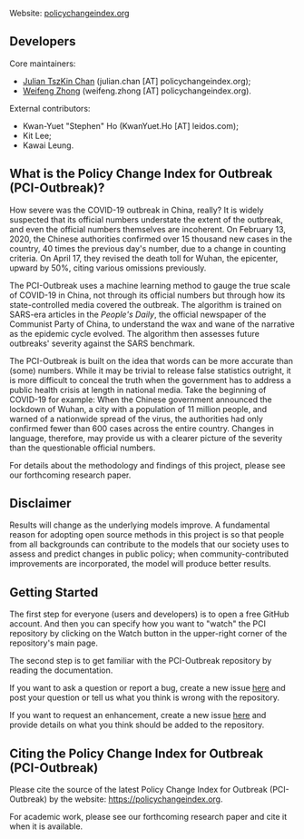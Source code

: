 Website: [policychangeindex.org](https://policychangeindex.org)


Developers
----------
Core maintainers:
* [Julian TszKin Chan](https://sites.google.com/site/ctszkin/) (julian.chan [AT] policychangeindex.org);
* [Weifeng Zhong](https://www.weifengzhong.com) (weifeng.zhong [AT] policychangeindex.org).

External contributors:
* Kwan-Yuet "Stephen" Ho (KwanYuet.Ho [AT] leidos.com);
* Kit Lee;
* Kawai Leung.


What is the Policy Change Index for Outbreak (PCI-Outbreak)?
-----------------------------------------------
How severe was the COVID-19 outbreak in China, really? It is widely suspected that its official numbers understate the extent of the outbreak, and even the official numbers themselves are incoherent. On February 13, 2020, the Chinese authorities confirmed over 15 thousand new cases in the country, 40 times the previous day's number, due to a change in counting criteria. On April 17, they revised the death toll for Wuhan, the epicenter, upward by 50%, citing various omissions previously.

The PCI-Outbreak uses a machine learning method to gauge the true scale of COVID-19 in China, not through its official numbers but through how its state-controlled media covered the outbreak. The algorithm is trained on SARS-era articles in the *People's Daily*, the official newspaper of the Communist Party of China, to understand the wax and wane of the narrative as the epidemic cycle evolved. The algorithm then assesses future outbreaks' severity against the SARS benchmark.

The PCI-Outbreak is built on the idea that words can be more accurate than (some) numbers. While it may be trivial to release false statistics outright, it is more difficult to conceal the truth when the government has to address a public health crisis at length in national media. Take the beginning of COVID-19 for example: When the Chinese government announced the lockdown of Wuhan, a city with a population of 11 million people, and warned of a nationwide spread of the virus, the authorities had only confirmed fewer than 600 cases across the entire country. Changes in language, therefore, may provide us with a clearer picture of the severity than the questionable official numbers.

For details about the methodology and findings of this project, please see our forthcoming research paper.


Disclaimer
----------
Results will change as the underlying models improve. A fundamental reason for adopting open source methods in this project is so that people from all backgrounds can contribute to the models that our society uses to assess and predict changes in public policy; when community-contributed improvements are incorporated, the model will produce better results.


Getting Started
---------------
The first step for everyone (users and developers) is to open a free GitHub account. And then you can specify how you want to "watch" the PCI repository by clicking on the Watch button in the upper-right corner of the repository's main page.

The second step is to get familiar with the PCI-Outbreak repository by reading the documentation.

If you want to ask a question or report a bug, create a new issue [here](https://github.com/PSLmodels/PCI-Outbreak/issues) and post your question or tell us what you think is wrong with the repository.

If you want to request an enhancement, create a new issue [here](https://github.com/PSLmodels/PCI-Outbreak/issues) and provide details on what you think should be added to the repository.


Citing the Policy Change Index for Outbreak (PCI-Outbreak)
---------------------------------------------

Please cite the source of the latest Policy Change Index for Outbreak (PCI-Outbreak) by the website: https://policychangeindex.org.

For academic work, please see our forthcoming research paper and cite it when it is available.